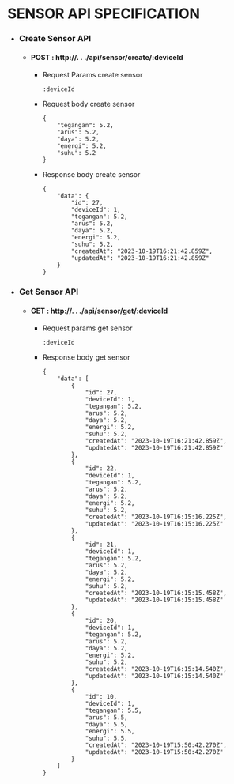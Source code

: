 # **SENSOR API SPECIFICATION**

+ ### Create Sensor API

  * #### POST : http://. . ./api/sensor/create/:deviceId

    - Request Params create sensor
      ```
      :deviceId
      ```

    - Request body create sensor
        ```
        {
            "tegangan": 5.2,
            "arus": 5.2,
            "daya": 5.2,
            "energi": 5.2,
            "suhu": 5.2
        }
        ```

    - Response body create sensor
      ```
      {
          "data": {
              "id": 27,
              "deviceId": 1,
              "tegangan": 5.2,
              "arus": 5.2,
              "daya": 5.2,
              "energi": 5.2,
              "suhu": 5.2,
              "createdAt": "2023-10-19T16:21:42.859Z",
              "updatedAt": "2023-10-19T16:21:42.859Z"
          }
      }
      ```

+ ### Get Sensor API

  * #### GET : http://. . ./api/sensor/get/:deviceId

    - Request params get sensor
      ```
      :deviceId
      ```

    - Response body get sensor
      ```
      {
          "data": [
              {
                  "id": 27,
                  "deviceId": 1,
                  "tegangan": 5.2,
                  "arus": 5.2,
                  "daya": 5.2,
                  "energi": 5.2,
                  "suhu": 5.2,
                  "createdAt": "2023-10-19T16:21:42.859Z",
                  "updatedAt": "2023-10-19T16:21:42.859Z"
              },
              {
                  "id": 22,
                  "deviceId": 1,
                  "tegangan": 5.2,
                  "arus": 5.2,
                  "daya": 5.2,
                  "energi": 5.2,
                  "suhu": 5.2,
                  "createdAt": "2023-10-19T16:15:16.225Z",
                  "updatedAt": "2023-10-19T16:15:16.225Z"
              },
              {
                  "id": 21,
                  "deviceId": 1,
                  "tegangan": 5.2,
                  "arus": 5.2,
                  "daya": 5.2,
                  "energi": 5.2,
                  "suhu": 5.2,
                  "createdAt": "2023-10-19T16:15:15.458Z",
                  "updatedAt": "2023-10-19T16:15:15.458Z"
              },
              {
                  "id": 20,
                  "deviceId": 1,
                  "tegangan": 5.2,
                  "arus": 5.2,
                  "daya": 5.2,
                  "energi": 5.2,
                  "suhu": 5.2,
                  "createdAt": "2023-10-19T16:15:14.540Z",
                  "updatedAt": "2023-10-19T16:15:14.540Z"
              },
              {
                  "id": 10,
                  "deviceId": 1,
                  "tegangan": 5.5,
                  "arus": 5.5,
                  "daya": 5.5,
                  "energi": 5.5,
                  "suhu": 5.5,
                  "createdAt": "2023-10-19T15:50:42.270Z",
                  "updatedAt": "2023-10-19T15:50:42.270Z"
              }
          ]
      }
      ```